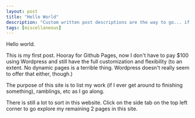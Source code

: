 ```yaml
---
layout: post
title: "Hello World"
description: "Custom written post descriptions are the way to go... if you're not lazy."
tags: [miscellaneous]
---
```


Hello world.

This is my first post. Hooray for Github Pages, now I don't have to pay $100 using Wordpress and still have the full customization and flexibility (to an extent. No dynamic pages is a terrible thing. Wordpress doesn't really seem to offer that either, though.)

The purpose of this site is to list my work (if I ever get around to finishing something), ramblings, etc as I go along.

There is still a lot to sort in this website. Click on the side tab on the top left corner to go explore my remaining 2 pages in this site.